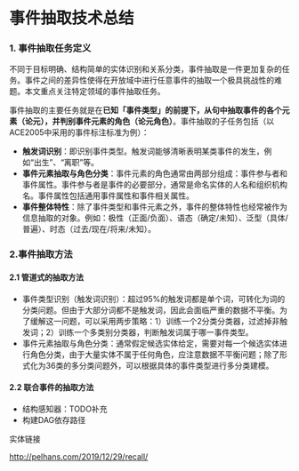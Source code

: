 # 事件抽取技术总结

### 1. 事件抽取任务定义

不同于目标明确、结构简单的实体识别和关系分类，事件抽取是一件更加复杂的任务。事件之间的差异性使得在开放域中进行任意事件的抽取一个极具挑战性的难题。本文重点关注特定领域的事件抽取任务。

事件抽取的主要任务就是在**已知「事件类型」的前提下，从句中抽取事件的各个元素（论元），并判别事件元素的角色（论元角色）**。事件抽取的子任务包括（以ACE2005中采用的事件标注标准为例）：

- **触发词识别**：即识别事件类型。触发词能够清晰表明某类事件的发生，例如“出生”、“离职”等。
- **事件元素抽取与角色分类**：事件元素的角色通常由两部分组成：事件参与者和事件属性。事件参与者是事件的必要部分，通常是命名实体的人名和组织机构名。事件属性包括通用事件属性和事件相关属性。
- **事件整体特性**：除了事件类型和事件元素之外，事件的整体特性也经常被作为信息抽取的对象。例如：极性（正面/负面）、语态（确定/未知）、泛型（具体/普遍）、时态（过去/现在/将来/未知）。



### 2.事件抽取方法

#### 2.1 管道式的抽取方法

- 事件类型识别（触发词识别）：超过95%的触发词都是单个词，可转化为词的分类问题。但由于大部分词都不是触发词，因此会面临严重的数据不平衡。为了缓解这一问题，可以采用两步策略：1）训练一个2分类分类器，过滤掉非触发词；2）训练一个多类别分类器，判断触发词属于哪一事件类型。
- 事件元素抽取与角色分类：通常假定候选实体给定，需要对每一个候选实体进行角色分类，由于大量实体不属于任何角色，应注意数据不平衡问题；除了形式化为36类的多分类问题外，可以根据具体的事件类型进行多分类建模。

#### 2.2 联合事件的抽取方法

- 结构感知器：TODO补充
- 构建DAG依存路径

实体链接

http://pelhans.com/2019/12/29/recall/